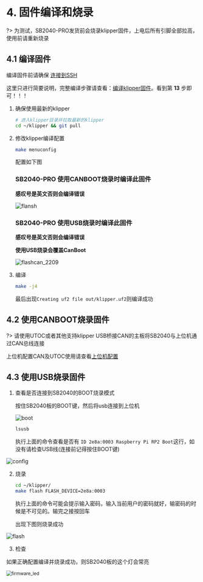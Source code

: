 # 4. 固件编译和烧录

?> 为测试，SB2040-PRO发货前会烧录klipper固件，上电后所有引脚全部拉高，使用前请重新烧录

## 4.1 编译固件

编译固件前请确保 [连接到SSH](/board/fly_pi/FLY_π_description5 "点击即可跳转")

这里只进行简要说明，完整编译步骤请查看：[编译klipper固件](/board/fly_super8/firmware?id=_1-编译klipper固件 "点击即可跳转")。看到第 **13** 步即可！！！

1. 确保使用最新的klipper

    ```bash
    # 进入klipper目录并拉取最新的klipper
    cd ~/klipper && git pull
    ```

2. 修改klipper编译配置

    ```bash
    make menuconfig
    ```

   配置如下图

    <!-- tabs:start -->

    ### **SB2040-PRO 使用CANBOOT烧录时编译此固件**

    **感叹号是英文否则会编译错误**

    ![flansh](../../images/boards/fly_sb2040_pro/flashcan.png)

    ### **SB2040-PRO 使用USB烧录时编译此固件**

    **感叹号是英文否则会编译错误**
   
    **使用USB烧录会覆盖CanBoot**
   
    ![flashcan_2209](../../images/boards/fly_sb2040_pro/flashcan.png)
   
    <!-- tabs:end -->

3. 编译

    ```bash
    make -j4
    ```

     最后出现``Creating uf2 file out/klipper.uf2``则编译成功
    
    
    
## 4.2 使用CANBOOT烧录固件

?> 请使用UTOC或者其他支持klipper USB桥接CAN的主板将SB2040与上位机通过CAN总线连接

上位机配置CAN及UTOC使用请查看[上位机配置](/board/fly_sb2040/piconfig "点击即可跳转")

## 4.3 使用USB烧录固件

1. 查看是否连接到SB2040的BOOT烧录模式
   
    按住SB2040板的BOOT键，然后将usb连接到上位机

    ![boot](../../images/boards/fly_sb2040/boot.png)
    
    ```bash
    lsusb
    ```
    
    执行上面的命令查看是否有 ``ID 2e8a:0003 Raspberry Pi RP2 Boot``这行，如没有请检查USB线(连接前记得按住BOOT键)

![config](../../images/boards/fly_sb2040/lsusb.png ":no-zooom")

2. 烧录
   
    ```bash
    cd ~/klipper/
    make flash FLASH_DEVICE=2e8a:0003
    ```
    
   执行上面的命令可能会提示输入密码，输入当前用户的密码就好，输密码的时候是不可见的。输完之接按回车
   
   出现下图则烧录成功

![flash](../../images/boards/fly_sb2040/flash.png ":no-zooom")



3. 检查

如果正确配置编译并烧录成功，则SB2040板的这个灯会常亮

<img src="../../images/boards/fly_sb2040/firmware_led.png" alt="firmware_led" style="zoom:85%;" />